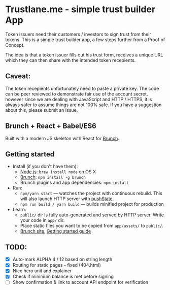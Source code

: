 # Trustlane.me - simple trust builder App

Token issuers need their customers / investors to sign trust from their tokens. This is a simple trust builder app, a few steps further from a Proof of Concept.

The idea is that a token issuer fills out his trust form, receives a unique URL which they can then share with the intended token recepients.

## Caveat:
The token recepients unfortunately need to paste a private key. The code can be peer reviewed to demonstrate fair use of the account secret, however since we are dealing with JavaScript and HTTP / HTTPS, it is always safer to assume things are not 100% safe. If you have a suggestion about this, please submit an Issue.

## Brunch + React + Babel/ES6

Built with a modern JS skeleton with React for [Brunch](http://brunch.io).

## Getting started

* Install (if you don't have them):
    * [Node.js](http://nodejs.org): `brew install node` on OS X
    * [Brunch](http://brunch.io): `npm install -g brunch`
    * Brunch plugins and app dependencies: `npm install`
* Run:
    * `npm/yarn start` — watches the project with continuous rebuild. This will also launch HTTP server with [pushState](https://developer.mozilla.org/en-US/docs/Web/Guide/API/DOM/Manipulating_the_browser_history).
    * `npm run build / yarn build` — builds minified project for production
* Learn:
    * `public/` dir is fully auto-generated and served by HTTP server.  Write your code in `app/` dir.
    * Place static files you want to be copied from `app/assets/` to `public/`.
    * [Brunch site](http://brunch.io), [Getting started guide](https://github.com/brunch/brunch-guide#readme)

## TODO:
- [x] Auto-mark ALPHA 4 / 12 based on string length
- [x] Routing for static pages - fixed (404.html)
- [x] Nice hero unit and explainer
- [x] Check if minimum balance is met before signing
- [ ] Show confirmation & link to account API endpoint for verification
